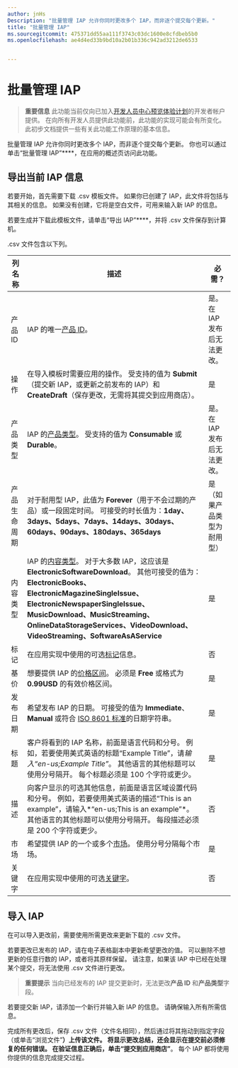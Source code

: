 ```yaml
---
author: jnHs
Description: "批量管理 IAP 允许你同时更改多个 IAP，而非逐个提交每个更新。"
title: "批量管理 IAP"
ms.sourcegitcommit: 475371dd55aa111f3743c03dc1600e8cfdbeb5b0
ms.openlocfilehash: ae4d4ed33b9bd10a2b01b336c942ad3212de6533


---
```


# 批量管理 IAP

> **重要信息** 此功能当前仅向已加入[开发人员中心预览体验计划](dev-center-insider-program.md)的开发者帐户提供。 在向所有开发人员提供此功能前，此功能的实现可能会有所变化。 此初步文档提供一些有关此功能工作原理的基本信息。

批量管理 IAP 允许你同时更改多个 IAP，而非逐个提交每个更新。 你也可以通过单击“批量管理 IAP”****，在应用的概述页访问此功能。

## 导出当前 IAP 信息

若要开始，首先需要下载 .csv 模板文件。 如果你已创建了 IAP，此文件将包括与其相关的信息。 如果没有创建，它将是空白文件，可用来输入新 IAP 的信息。 

若要生成并下载此模板文件，请单击“导出 IAP”****，并将 .csv 文件保存到计算机。

.csv 文件包含以下列。 

| 列名称               | 描述                            | 必需？      |
|---------------------------|----------------------------------|----------------------|
| 产品 ID    |  IAP 的唯一[产品 ID](set-your-iap-product-id.md#product-id)。  | 是。 在 IAP 发布后无法更改。 |
| 操作 |在导入模板时需要应用的操作。 受支持的值为 **Submit**（提交新 IAP，或更新之前发布的 IAP）和 **CreateDraft**（保存更改，无需将其提交到应用商店）。 |    是 |
| 产品类型  | IAP 的[产品类型](set-your-iap-product-id.md#product-type)。 受支持的值为 **Consumable** 或 **Durable**。 | 是。 在 IAP 发布后无法更改。 |
| 产品生命周期  | 对于耐用型 IAP，此值为 **Forever**（用于不会过期的产品）或一段固定时间。 可接受的时长值为：**1day、3days、5days、7days、14days、30days、60days、90days、180days、365days**   | 是（如果产品类型为耐用型） |
| 内容类型  | IAP 的[内容类型](enter-iap-properties.md#content-type)。 对于大多数 IAP，这应该是 **ElectronicSoftwareDownload**。 其他可接受的值为：**ElectronicBooks、ElectronicMagazineSingleIssue、ElectronicNewspaperSingleIssue、MusicDownload、MusicStreaming、OnlineDataStorageServices、VideoDownload、VideoStreaming、SoftwareAsAService** | 是 |
| 标记   | 在应用实现中使用的可选[标记](enter-iap-properties.md#tag)信息。 | 否 |
| 基价    | 想要提供 IAP 的[价格区间](set-iap-pricing-and-availability.md#base-price)。 必须是 **Free** 或格式为 **0.99USD** 的有效价格区间。 |   是 |
| 发布日期  | 希望发布 IAP 的日期。 可接受的值为 **Immediate**、**Manual** 或符合 [ISO 8601 标准](http://go.microsoft.com/fwlink/p/?LinkId=817237)的日期字符串。 | 是 |
| 标题    | 客户将看到的 IAP 名称，前面是语言代码和分号。 例如，若要使用美式英语的标题“Example Title”，请*输入“en-us;Example Title”*。 其他语言的其他标题可以使用分号隔开。 每个标题必须是 100 个字符或更少。     | 是 |
|描述   | 向客户显示的可选其他信息，前面是语言区域设置代码和分号。 例如，若要使用美式英语的描述“This is an example”，请输入*“en-us;This is an example”*。 其他语言的其他标题可以使用分号隔开。 每段描述必须是 200 个字符或更少。    | 否 |
| 市场 | 希望提供 IAP 的一个或多个[市场](define-pricing-and-market-selection.md#windows-store-consumer-markets)。 使用分号分隔每个市场。 | 是 |
|关键字 | 在应用实现中使用的可选[关键字](enter-iap-properties.md#keywords)。 | 否 |

## 导入 IAP

在可以导入更改前，需要使用所需更改来更新下载的 .csv 文件。

若要更改已发布的 IAP，请在电子表格副本中更新希望更改的值。 可以删除不想更新的任意行数的 IAP，或者将其原样保留。 请注意，如果该 IAP 中已经在处理某个提交，将无法使用 .csv 文件进行更改。

> **重要提示** 当向已经发布的 IAP 提交更新时，无法更改**产品 ID** 和**产品类型**字段。

若要提交新 IAP，请添加一个新行并输入新 IAP 的信息。 请确保输入所有所需信息。 

完成所有更改后，保存 .csv 文件（文件名相同），然后通过将其拖动到指定字段（或单击“浏览文件”****）上传该文件。 将显示更改总结，还会显示在提交前必须修复的任何错误。 在验证信息正确后，单击“提交到应用商店”****。 每个 IAP 都将使用你提供的信息完成提交过程。




<!--HONumber=Jun16_HO4-->


